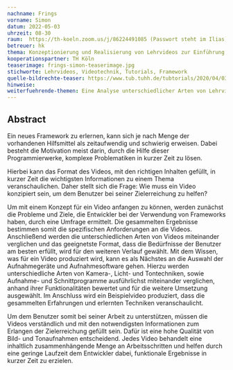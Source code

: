 ```yaml
---
nachname: Frings
vorname: Simon
datum: 2022-05-03
uhrzeit: 08-30
raum:  https://th-koeln.zoom.us/j/86224491085 (Passwort steht im Ilias) Präsentation
betreuer: hk
thema: Konzeptionierung und Realisierung von Lehrvideos zur Einführung in die Nutzung eines Frameworks
kooperationspartner: TH Köln
teaserimage: frings-simon-teaserimage.jpg
stichworte: Lehrvideos, Videotechnik, Tutorials, Framework
quelle-bildrechte-teaser: https://www.tub.tuhh.de/tubtorials/2020/04/03/schnell-und-einfach-screencasts-erstellen-kurzanleitung-zur-bildschirmaufzeichnung-mit-powerpoint/
hinweise:
weiterfuehrende-themen: Eine Analyse unterschiedlicher Arten von Lehrvideos und ihre Wirkung auf den resultierenden Lernerfolg | Einsatz von Videotechnik im Lehrbereich
---
```


## Abstract

Ein neues Framework zu erlernen, kann sich je nach Menge der vorhandenen Hilfsmittel als zeitaufwendig und schwierig erweisen. Dabei besteht die Motivation meist darin, durch die Hilfe dieser Programmierwerke, komplexe Problematiken in kurzer Zeit zu lösen.

Hierbei kann das Format des Videos, mit den richtigen Inhalten gefüllt, in kurzer Zeit die wichtigsten Informationen zu einem Thema veranschaulichen. Daher stellt sich die Frage: Wie muss ein Video konzipiert sein, um dem Benutzer bei seiner Zielerreichung zu helfen?

Um mit einem Konzept für ein Video anfangen zu können, werden zunächst die Probleme und Ziele, die Entwickler bei der Verwendung von Frameworks haben, durch eine Umfrage ermittelt. Die gesammelten Ergebnisse bestimmen somit die spezifischen Anforderungen an die Videos. Anschließend werden die unterschiedlichen Arten von Videos miteinander verglichen und das geeignetste Format, dass die Bedürfnisse der Benutzer am besten erfüllt, wird für den weiteren Verlauf gewählt. Mit dem Wissen, was für ein Video produziert wird, kann es als Nächstes an die Auswahl der Aufnahmegeräte und Aufnahmesoftware gehen. Hierzu werden unterschiedliche Arten von Kamera-, Licht- und Tontechniken, sowie Aufnahme- und Schnittprogramme ausführlichst miteinander verglichen, anhand ihrer Funktionalitäten bewertet und für die weitere Umsetzung ausgewählt. Im Anschluss wird ein Beispielvideo produziert, dass die gesammelten Erfahrungen und erlernten Techniken veranschaulicht.

Um dem Benutzer somit bei seiner Arbeit zu unterstützen, müssen die Videos verständlich und mit den notwendigsten Informationen zum Erlangen der Zielerreichung gefüllt sein. Dafür ist eine hohe Qualität von Bild- und Tonaufnahmen entscheidend. Jedes Video behandelt eine inhaltlich zusammenhängende Menge an Arbeitsschritten und helfen durch eine geringe Laufzeit dem Entwickler dabei, funktionale Ergebnisse in kurzer Zeit zu erzielen.
